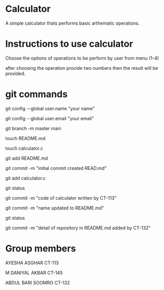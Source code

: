 # Calculator

A simple calculator thats performs basic arthematic operations.

# Instructions to use calculator

Choose the options of operations to be perform by user from menu  (1-4)

after choosing the operation provide two numbers then the result will be provided.

# git commands 

git config --global user.name "your name"

git config --global user.email "your email"

git branch -m master main

touch README.md

touch calculator.c

git add README.md

git commit -m "initial commit created READ.md"

git add calculator.c

git status 

git commit -m "code of calculator written by CT-113"

git commit -m "name updated to README.md"

git status 

git commit -m "detail of repository in README.md added by CT-132"

# Group members 

AYESHA ASGHAR CT-113

M DANIYAL AKBAR CT-145

ABDUL BARI SOOMRO CT-132
